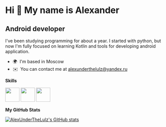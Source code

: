 Hi 👋 My name is Alexander
==========================

Android developer 
----------------------

I've been studying programming for about a year. I started with python, but now I'm fully focused on learning Kotlin and tools for developing android application.

*   🌍  I'm based in Moscow
*   ✉️  You can contact me at [alexunderthelulz@yandex.ru](mailto:alexunderthelulz@yandex.ru) 

<b>Skills</b>


<img src="https://cdn.jsdelivr.net/gh/devicons/devicon@latest/icons/android/android-plain.svg" 
  height="45" witgh="45"/>
<img src="https://cdn.jsdelivr.net/gh/devicons/devicon@latest/icons/androidstudio/androidstudio-original.svg" 
  height="45" witgh="45"/>
<img src="https://cdn.jsdelivr.net/gh/devicons/devicon@latest/icons/kotlin/kotlin-original.svg" 
  height="45" witgh="45"/>
          
          

<b>My GitHub Stats</b>

<a href="http://www.github.com/AlexUnderTheLulz"><img src="https://github-readme-stats.vercel.app/api?username=AlexUnderTheLulz&show_icons=true&hide=&count_private=true&title_color=0891b2&text_color=ffffff&icon_color=0891b2&bg_color=1a1b27&hide_border=false&show_icons=true" alt="AlexUnderTheLulz's GitHub stats" /></a>


